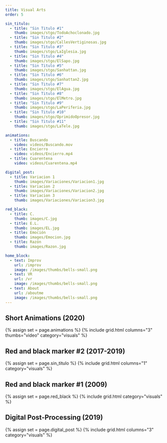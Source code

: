 ```yaml
---
title: Visual Arts
order: 5

sin_titulo:
  - title: "Sin Titulo #1"
    thumb: images/stgo/TodoAchoclonado.jpg
  - title: "Sin Titulo #2"
    thumb: images/stgo/CallesVertiginosas.jpg
  - title: "Sin Titulo #3"
    thumb: images/stgo/LaIglesia.jpg
  - title: "Sin Titulo #4"
    thumb: images/stgo/ElSapo.jpg
  - title: "Sin Titulo #5"
    thumb: images/stgo/Sanhattan.jpg
  - title: "Sin Titulo #6"
    thumb: images/stgo/Sanhattan2.jpg
  - title: "Sin Titulo #7"
    thumb: images/stgo/ElAgua.jpg
  - title: "Sin Titulo #8"
    thumb: images/stgo/ElMetro.jpg
  - title: "Sin Titulo #9"
    thumb: images/stgo/LaPeriferia.jpg
  - title: "Sin Titulo #10"
    thumb: images/stgo/OprimidoOpresor.jpg
  - title: "Sin Titulo #11"
    thumb: images/stgo/LaTele.jpg

animations:
  - title: Buscando
    video: videos/Buscando.mov
  - title: Encierro
    video: videos/Encierro.mp4
  - title: Cuarentena
    video: videos/Cuarentena.mp4

digital_post:
  - title: Variacion 1
    thumb: images/Variaciones/Variacion1.jpg
  - title: Variacion 2
    thumb: images/Variaciones/Variacion2.jpg
  - title: Variacion 3
    thumb: images/Variaciones/Variacion3.jpg

red_black:
  - title: C.
    thumb: images/C.jpg
  - title: E.L.
    thumb: images/EL.jpg
  - title: Emoción
    thumb: images/Emocion.jpg
  - title: Razón
    thumb: images/Razon.jpg

home_block:
  - text: Improv
    url: /improv
    image: /images/thumbs/bells-small.png
  - text: VR
    url: /vr
    image: /images/thumbs/bells-small.png
  - text: About
    url: /aboutme
    image: /images/thumbs/bells-small.png
---
```


## Short Animations (2020)

{% assign set = page.animations %}
{% include grid.html columns="3" thumbs="video" category="visuals" %}

## Red and black marker #2 (2017-2019)

{% assign set = page.sin_titulo %}
{% include grid.html columns="1" category="visuals" %}

## Red and black marker #1 (2009)

{% assign set = page.red_black %}
{% include grid.html category="visuals" %}

## Digital Post-Processing (2019)

{% assign set = page.digital_post %}
{% include grid.html columns="3" category="visuals" %}